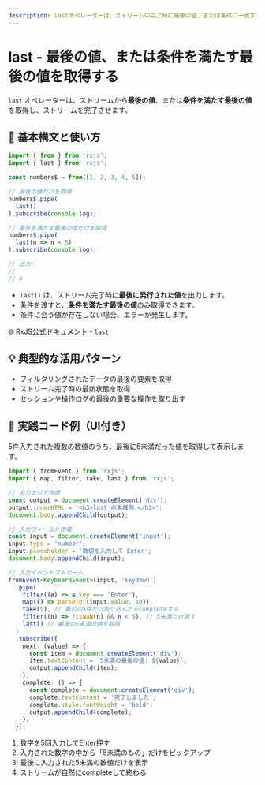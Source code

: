 ```yaml
---
description: lastオペレーターは、ストリームの完了時に最後の値、または条件に一致する最後の値だけを取り出すためのRxJS演算子です。
---
```


# last - 最後の値、または条件を満たす最後の値を取得する

`last` オペレーターは、ストリームから**最後の値**、または**条件を満たす最後の値**を取得し、ストリームを完了させます。


## 🔰 基本構文と使い方

```ts
import { from } from 'rxjs';
import { last } from 'rxjs';

const numbers$ = from([1, 2, 3, 4, 5]);

// 最後の値だけを取得
numbers$.pipe(
  last()
).subscribe(console.log);

// 条件を満たす最後の値だけを取得
numbers$.pipe(
  last(n => n < 5)
).subscribe(console.log);

// 出力:
// 
// 4
```

- `last()` は、ストリーム完了時に**最後に発行された値**を出力します。
- 条件を渡すと、**条件を満たす最後の値**のみ取得できます。
- 条件に合う値が存在しない場合、エラーが発生します。

[🌐 RxJS公式ドキュメント - `last`](https://rxjs.dev/api/operators/last)


## 💡 典型的な活用パターン

- フィルタリングされたデータの最後の要素を取得
- ストリーム完了時の最新状態を取得
- セッションや操作ログの最後の重要な操作を取り出す


## 🧠 実践コード例（UI付き）

5件入力された複数の数値のうち、最後に5未満だった値を取得して表示します。

```ts
import { fromEvent } from 'rxjs';
import { map, filter, take, last } from 'rxjs';

// 出力エリア作成
const output = document.createElement('div');
output.innerHTML = '<h3>last の実践例:</h3>';
document.body.appendChild(output);

// 入力フィールド作成
const input = document.createElement('input');
input.type = 'number';
input.placeholder = '数値を入力して Enter';
document.body.appendChild(input);

// 入力イベントストリーム
fromEvent<KeyboardEvent>(input, 'keydown')
  .pipe(
    filter((e) => e.key === 'Enter'),
    map(() => parseInt(input.value, 10)),
    take(5), // 最初の5件だけ取り込んだらcompleteする
    filter((n) => !isNaN(n) && n < 5), // 5未満だけ通す
    last() // 最後の5未満の値を取得
  )
  .subscribe({
    next: (value) => {
      const item = document.createElement('div');
      item.textContent = `5未満の最後の値: ${value}`;
      output.appendChild(item);
    },
    complete: () => {
      const complete = document.createElement('div');
      complete.textContent = '完了しました';
      complete.style.fontWeight = 'bold';
      output.appendChild(complete);
    },
  });

```
1. 数字を5回入力してEnter押す
2. 入力された数字の中から「5未満のもの」だけをピックアップ
3. 最後に入力された5未満の数値だけを表示
4. ストリームが自然にcompleteして終わる